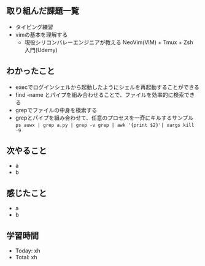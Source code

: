 ## 取り組んだ課題一覧
- タイピング練習
- vimの基本を理解する
  - 現役シリコンバレーエンジニアが教える NeoVim(VIM) + Tmux + Zsh 入門(Udemy)
## わかったこと
- execでログインシェルから起動したようにシェルを再起動することができる
- find -name とパイプを組み合わせることで、ファイルを効率的に検索できる
- grepでファイルの中身を検索する
- grepとパイプを組み合わせて、任意のプロセスを一斉にキルするサンプル
`ps auwx | grep a.py | grep -v grep | awk '{print $2}'| xargs kill -9`
## 次やること
- a
- b
## 感じたこと
- a
- b
## 学習時間
- Today: xh
- Total: xh
